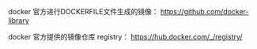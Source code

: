 docker 官方进行DOCKERFILE文件生成的镜像：
  https://github.com/docker-library

docker 官方提供的镜像仓库 registry：
https://hub.docker.com/_/registry/
